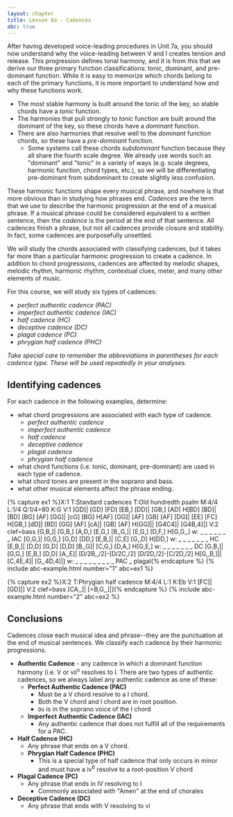 ```yaml
---
layout: chapter
title: Lesson 8a - Cadences
abc: true
---
```


After having developed voice-leading procedures in Unit 7a, you should now understand why the voice-leading between V and I creates tension and release. This progression defines tonal harmony, and it is from this that we derive our three primary function classifications: tonic, dominant, and pre-dominant function. While it is easy to memorize which chords belong to each of the primary functions, it is more important to understand how and why these functions work.
- The most stable harmony is built around the tonic of the key, so stable chords have a *tonic* function.
- The harmonies that pull strongly to *tonic* function are built around the dominant of the key, so these chords have a *dominant* function.
- There are also harmonies that resolve well to the *dominant* function chords, so these have a *pre-dominant* function.
    - Some systems call these chords *subdominant* function because they all share the fourth scale degree. We already use words such as "dominant" and "tonic" in a variety of ways (e.g. scale degrees, harmonic function, chord types, etc.), so we will be differentiating pre-dominant from subdominant to create slightly less confusion.

These harmonic functions shape every musical phrase, and nowhere is that more obvious than in studying how phrases end. *Cadences* are the term that we use to describe the harmonic progression at the end of a musical phrase. If a musical phrase could be considered equivalent to a written sentence, then the *cadence* is the period at the end of that sentence. All cadences finish a phrase, but not all cadences provide closure and stability. In fact, some cadences are purposefully unsettled.

We will study the chords associated with classifying cadences, but it takes far more than a particular harmonic progression to create a cadence. In addition to chord progressions, cadences are affected by melodic shapes, melodic rhythm, harmonic rhythm, contextual clues, meter, and many other elements of music.

For this course, we will study six types of cadences:
- *perfect authentic cadence (PAC)*
- *imperfect authentic cadence (IAC)*
- *half cadence (HC)*
- *deceptive cadence (DC)*
- *plagal cadence (PC)*
- *phrygian half cadence (PHC)*

*Take special care to remember the abbreviations in parentheses for each cadence type. These will be used repeatedly in your analyses.*

## Identifying cadences

For each cadence in the following examples, determine:
- what chord progressions are associated with each type of cadence.
    - *perfect authentic cadence*
    - *imperfect authentic cadence*
    - *half cadence*
    - *deceptive cadence*
    - *plagal cadence*
    - *phrygian half cadence*
- what chord functions (i.e. tonic, dominant, pre-dominant) are used in each type of cadence.
- what chord tones are present in the soprano and bass.
- what other musical elements affect the phrase ending.

{% capture ex1 %}X:1
T:Standard cadences
T:Old hundredth psalm
M:4/4
L:1/4
Q:1/4=80
K:G
V:1
[GD]| [GD] [FD] [EB,] [DD]| [GB,] [AD] H[BD]
[BD]| [BD] [BG] [AF] [GG]| [cG] [BG] H[AF]
[GG]| [AF] [GB] [AF] [DG]| [EE] [FC] H[GB,]
[dD]| [BD] [GG] [AF] [cA]| [GB] [AF] H[GG]|| [G4C4]| [G4B,4]|]
V:2 clef=bass
[G,B,]| [G,B,] [A,D,] [E,G,] [B,,G,]| [E,G,] [D,F,] H[G,G,,]
w: _ _ _ _ _ _ _ IAC
[G,G,]| [G,G,] [G,D] [DD,] [E,B,]| [C,E] [G,,D] H[DD,]
w:  _ _ _ _ _ _ _ HC
[E,B,]| [D,D] [G,D] [D,D] [B,,G]| [C,G,] [D,A,] H[G,E,]
w: _ _ _ _ _ _ _ DC
[G,B,]| [G,G,] [E,B,] [D,D] [A,,E]| [D/2B,,/2]-[D/2C,/2] [D/2D,/2]-[C/2D,/2] H[G,,B,]|| [C,4E,4]| [G,,4D,4]|]
w: _ _ _ _ _ _ _ _ _ PAC _ plagal{% endcapture %}
{% include abc-example.html number="1" abc=ex1 %}

{% capture ex2 %}X:2
T:Phrygian half cadence
M:4/4
L:1
K:Eb
V:1
[FC]| [GD]|]
V:2 clef=bass
[CA,,]| [=B,G,,]|]{% endcapture %}
{% include abc-example.html number="2" abc=ex2 %}

## Conclusions

Cadences close each musical idea and phrase--they are the punctuation at the end of musical sentences. We classify each cadence by their harmonic progressions.

- **Authentic Cadence** - any cadence in which a dominant function harmony (i.e. V or vii<sup>o</sup> resolves to I. There are two types of authentic cadences, so we always label any authentic cadence as one of these: 
    - **Perfect Authentic Cadence (PAC)**
        - Must be a V chord resolve to a I chord.
        - Both the V chord and I chord are in root position.
        - `Do` is in the soprano voice of the I chord 
    - **Imperfect Authentic Cadence (IAC)**
        - Any authentic cadence that does not fulfill all of the requirements for a PAC.
- **Half Cadence (HC)**
    - Any phrase that ends on a V chord.
    - **Phrygian Half Cadence (PHC)**
        - This is a special type of half cadence that only occurs in minor and must have a iv<sup>6</sup> resolve to a root-position V chord
- **Plagal Cadence (PC)**
    - Any phrase that ends in IV resolving to I
        - Commonly associated with "Amen" at the end of chorales
- **Deceptive Cadence (DC)**
    - Any phrase that ends with V resolving to vi